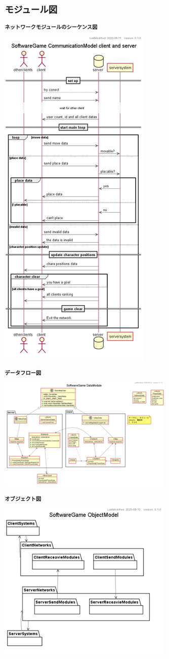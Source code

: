 # モジュール図

### ネットワークモジュールのシーケンス図
![communication-model-image](../../class-diagram/Outputs/SG_CommunicationModel.png)

### データフロー図
![client-data-module](../../class-diagram/Outputs/SG_DataModule.png)

### オブジェクト図
![object-image](../../class-diagram/Outputs/SG_ObjectModel.png)
